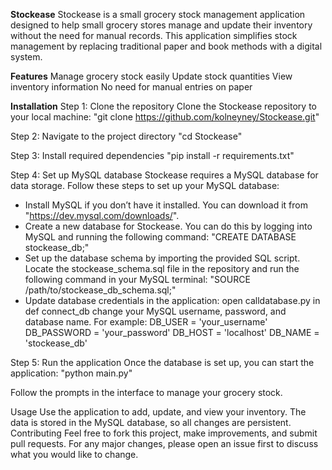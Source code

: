 

**Stockease**
Stockease is a small grocery stock management application designed to help small grocery stores manage and update their inventory without the need for manual records.
This application simplifies stock management by replacing traditional paper and book methods with a digital system.

**Features**
Manage grocery stock easily
Update stock quantities
View inventory information
No need for manual entries on paper

**Installation**
Step 1: Clone the repository
Clone the Stockease repository to your local machine:
"git clone https://github.com/kolneyney/Stockease.git"

Step 2: Navigate to the project directory
"cd Stockease"

Step 3: Install required dependencies
"pip install -r requirements.txt"

Step 4: Set up MySQL database
Stockease requires a MySQL database for data storage. Follow these steps to set up your MySQL database:

- Install MySQL if you don’t have it installed. You can download it from "https://dev.mysql.com/downloads/".
- Create a new database for Stockease. You can do this by logging into MySQL and running the following command: "CREATE DATABASE stockease_db;"
- Set up the database schema by importing the provided SQL script. Locate the stockease_schema.sql file in the repository and run the following command in your MySQL terminal: "SOURCE /path/to/stockease_db_schema.sql;"
- Update database credentials in the application:
  open calldatabase.py in def connect_db change your MySQL username, password, and database name. For example:
  DB_USER = 'your_username'
  DB_PASSWORD = 'your_password'
  DB_HOST = 'localhost'
  DB_NAME = 'stockease_db'
  
Step 5: Run the application
  Once the database is set up, you can start the application:
"python main.py"

Follow the prompts in the interface to manage your grocery stock.

Usage
Use the application to add, update, and view your inventory.
The data is stored in the MySQL database, so all changes are persistent.
Contributing
Feel free to fork this project, make improvements, and submit pull requests. For any major changes, please open an issue first to discuss what you would like to change.
